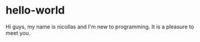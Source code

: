 # hello-world

Hi guys, my name is nicollas and I'm new to programming. It is a pleasure to meet you.
